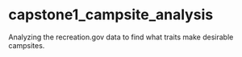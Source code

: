 # capstone1_campsite_analysis
Analyzing the recreation.gov data to find what traits make desirable campsites.
